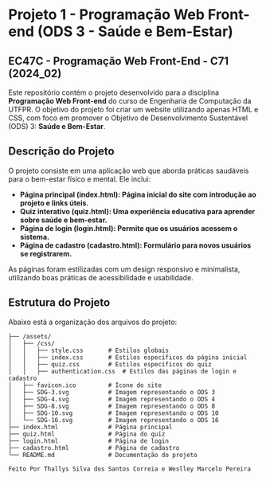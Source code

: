# Projeto 1 - Programação Web Front-end (ODS 3 - Saúde e Bem-Estar)

## EC47C - Programação Web Front-End - C71 (2024_02)

Este repositório contém o projeto desenvolvido para a disciplina **Programação Web Front-end** do curso de Engenharia de Computação da UTFPR. O objetivo do projeto foi criar um website utilizando apenas HTML e CSS, com foco em promover o Objetivo de Desenvolvimento Sustentável (ODS) 3: **Saúde e Bem-Estar**.

## Descrição do Projeto

O projeto consiste em uma aplicação web que aborda práticas saudáveis para o bem-estar físico e mental. Ele inclui:

- **Página principal (index.html): Página inicial do site com introdução ao projeto e links úteis.**
- **Quiz interativo (quiz.html): Uma experiência educativa para aprender sobre saúde e bem-estar.**
- **Página de login (login.html): Permite que os usuários acessem o sistema.**
- **Página de cadastro (cadastro.html): Formulário para novos usuários se registrarem.**

As páginas foram estilizadas com um design responsivo e minimalista, utilizando boas práticas de acessibilidade e usabilidade.

## Estrutura do Projeto

Abaixo está a organização dos arquivos do projeto:

```plaintext
├── /assets/
│   ├── /css/
│   │   ├── style.css       # Estilos globais
│   │   ├── index.css       # Estilos específicos da página inicial
│   │   ├── quiz.css        # Estilos específicos do quiz
│   │   ├── authentication.css  # Estilos das páginas de login e cadastro
│   ├── favicon.ico         # Ícone do site
│   ├── SDG-3.svg           # Imagem representando o ODS 3
│   ├── SDG-4.svg           # Imagem representando o ODS 4
│   ├── SDG-8.svg           # Imagem representando o ODS 8
│   ├── SDG-10.svg          # Imagem representando o ODS 10
│   └── SDG-16.svg          # Imagem representando o ODS 16
├── index.html              # Página principal
├── quiz.html               # Página do quiz
├── login.html              # Página de login
├── cadastro.html           # Página de cadastro
└── README.md               # Documentação do projeto

Feito Por Thallys Silva dos Santos Correia e Weslley Marcelo Pereira
```
